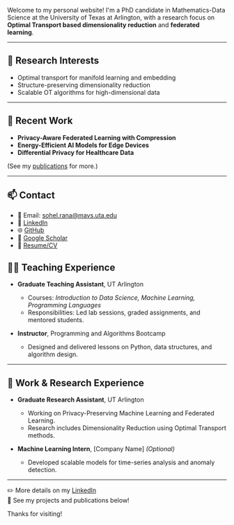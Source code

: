 
Welcome to my personal website! I'm a PhD candidate in Mathematics-Data Science at the University of Texas at Arlington, with a research focus on **Optimal Transport based dimensionality reduction** and **federated learning**.

---

## 🔬 Research Interests

- Optimal transport for manifold learning and embedding
- Structure-preserving dimensionality reduction  
- Scalable OT algorithms for high-dimensional data  
  

---

## 📄 Recent Work

- **Privacy-Aware Federated Learning with Compression**
- **Energy-Efficient AI Models for Edge Devices** 
- **Differential Privacy for Healthcare Data**

(See my [publications](https://scholar.google.com) for more.)

---

## 📫 Contact

- 📧 Email: [sohel.rana@mavs.uta.edu](mailto:sohel.rana@mavs.uta.edu)  
- 🔗 [LinkedIn](https://www.linkedin.com/in/muhammad-sohel-rana-302a321b7/)
- 🌐 [GitHub](https://github.com/msr3384)
- 🧠 [Google Scholar](https://scholar.google.com/citations?user=yourID)  
- 📁 [Resume/CV](./CV.pdf)  

## 👨‍🏫 Teaching Experience

- **Graduate Teaching Assistant**, UT Arlington  
  - Courses: *Introduction to Data Science, Machine Learning, Programming Languages*
  - Responsibilities: Led lab sessions, graded assignments, and mentored students.

- **Instructor**, Programming and Algorithms Bootcamp  
  - Designed and delivered lessons on Python, data structures, and algorithm design.

---

## 💼 Work & Research Experience

- **Graduate Research Assistant**, UT Arlington  
  - Working on Privacy-Preserving Machine Learning and Federated Learning.
  - Research includes Dimensionality Reduction using Optimal Transport methods.

- **Machine Learning Intern**, [Company Name] *(Optional)*  
  - Developed scalable models for time-series analysis and anomaly detection.

---

✏️ More details on my [LinkedIn](https://www.linkedin.com/in/muhammad-sohel-rana-302a321b7/)  
📂 See my projects and publications below!


Thanks for visiting!

